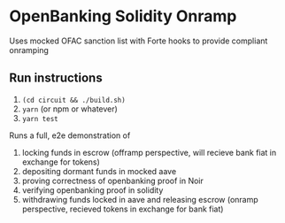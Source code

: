# OpenBanking Solidity Onramp
Uses mocked OFAC sanction list with Forte hooks to provide compliant onramping

## Run instructions
1. `(cd circuit && ./build.sh)`
2. `yarn` (or npm or whatever)
3. `yarn test`

Runs a full, e2e demonstration of
1. locking funds in escrow (offramp perspective, will recieve bank fiat in exchange for tokens)
2. depositing dormant funds in mocked aave
3. proving correctness of openbanking proof in Noir
4. verifying openbanking proof in solidity
5. withdrawing funds locked in aave and releasing escrow (onramp perspective, recieved tokens in exchange for bank fiat)

